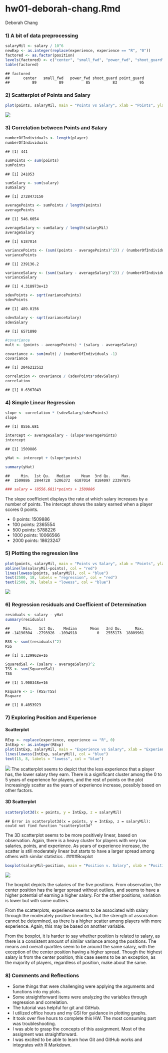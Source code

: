 hw01-deborah-chang.Rmd
================
Deborah Chang

### 1) A bit of data preprocessing

``` r
salaryMil <- salary / 10^6
newExp <- as.integer(replace(experience, experience == "R", "0"))
factored <- as.factor(position)
levels(factored) <- c("center", "small_fwd", "power_fwd", "shoot_guard", "point_guard")
table(factored)
```

    ## factored
    ##      center   small_fwd   power_fwd shoot_guard point_guard 
    ##          89          89          85          83          95

### 2) Scatterplot of Points and Salary

``` r
plot(points, salaryMil, main = "Points vs Salary", xlab = "Points", ylab = "Salary")
```

![](hw01-deborah-chang_files/figure-markdown_github-ascii_identifiers/unnamed-chunk-2-1.png)

### 3) Correlation between Points and Salary

``` r
numberOfIndividuals <- length(player)
numberOfIndividuals
```

    ## [1] 441

``` r
sumPoints <- sum(points)
sumPoints
```

    ## [1] 241053

``` r
sumSalary <- sum(salary)
sumSalary
```

    ## [1] 2728473150

``` r
averagePoints <- sumPoints / length(points)
averagePoints
```

    ## [1] 546.6054

``` r
averageSalary <- sumSalary / length(salaryMil)
averageSalary
```

    ## [1] 6187014

``` r
variancePoints <- (sum((points - averagePoints)^2)) / (numberOfIndividuals -1)
variancePoints
```

    ## [1] 239136.2

``` r
varianceSalary <- (sum((salary - averageSalary)^2)) / (numberOfIndividuals -1)
varianceSalary
```

    ## [1] 4.318973e+13

``` r
sdevPoints <- sqrt(variancePoints)
sdevPoints
```

    ## [1] 489.0156

``` r
sdevSalary <- sqrt(varianceSalary)
sdevSalary
```

    ## [1] 6571890

``` r
#covariance
mult <- (points - averagePoints) * (salary - averageSalary)

covariance <- sum(mult) / (numberOfIndividuals -1)
covariance
```

    ## [1] 2046212512

``` r
correlation <- covariance / (sdevPoints*sdevSalary)
correlation
```

    ## [1] 0.6367043

### 4) Simple Linear Regression

``` r
slope <- correlation * (sdevSalary/sdevPoints)
slope
```

    ## [1] 8556.681

``` r
intercept <- averageSalary - (slope*averagePoints)
intercept
```

    ## [1] 1509886

``` r
yHat <- intercept + (slope*points)

summary(yHat)
```

    ##     Min.  1st Qu.   Median     Mean  3rd Qu.     Max. 
    ##  1509886  2844728  5206372  6187014  8184097 23397875

``` r
### salary = (8556.681)*points + 1509886
```

The slope coefficient displays the rate at which salary increases by a number of points. The intercept shows the salary earned when a player scores 0 points.

-   0 points: 1509886
-   100 points: 2365554
-   500 points: 5788226
-   1000 points: 10066566
-   2000 points: 18623247

### 5) Plotting the regression line

``` r
plot(points, salaryMil, main = "Points vs Salary", xlab = "Points", ylab = "Salary (in millions")
abline(lm(salaryMil~points), col = "red")
lines(lowess(points, salaryMil), col = "blue")
text(2500, 18, labels = "regression", col = "red")
text(2500, 30, labels = "lowess", col = "blue")
```

![](hw01-deborah-chang_files/figure-markdown_github-ascii_identifiers/unnamed-chunk-5-1.png)

### 6) Regression residuals and Coefficient of Determination

``` r
residuals <- salary - yHat
summary(residuals)
```

    ##      Min.   1st Qu.    Median      Mean   3rd Qu.      Max. 
    ## -14190304  -2793926  -1094918         0   2555173  18809961

``` r
RSS <- sum((residuals)^2)
RSS
```

    ## [1] 1.129962e+16

``` r
SquaredSal <- (salary - averageSalary)^2
TSS <- sum(SquaredSal)
TSS
```

    ## [1] 1.900348e+16

``` r
Rsquare <- 1- (RSS/TSS)
Rsquare
```

    ## [1] 0.4053923

### 7) Exploring Position and Experience

#### Scatterplot

``` r
RExp <- replace(experience, experience == "R", 0)
IntExp <- as.integer(RExp)
plot(IntExp, salaryMil, main = "Experience vs Salary", xlab = "Experience", ylab = "Salary (in millions")
lines(lowess(IntExp, salaryMil), col = "blue")
text(15, 8, labels = "lowess", col = "blue")
```

![](hw01-deborah-chang_files/figure-markdown_github-ascii_identifiers/unnamed-chunk-7-1.png) The scatterplot seems to depict that the less experience that a player has, the lower salary they earn. There is a significant cluster among the 0 to 5 years of experience for players, and the rest of points on the plot increasingly scatter as the years of experience increase, possibly based on other factors.

#### 3D Scatterplot

``` r
scatterplot3d(x = points, y = IntExp, z = salaryMil)
```

    ## Error in scatterplot3d(x = points, y = IntExp, z = salaryMil): could not find function "scatterplot3d"

The 3D scatterplot seems to be more positively linear, based on observation. Again, there is a heavy cluster for players with very low salaries, points, and experience. As years of experience increase, the scatter is still moderately linear but starts to have a larger spread among others with similar statistics .
\#\#\#\#Boxplot

``` r
boxplot(salaryMil~position, main = "Position v. Salary", xlab = "Position", ylab = "Salary (in millions)")
```

![](hw01-deborah-chang_files/figure-markdown_github-ascii_identifiers/unnamed-chunk-9-1.png)

The boxplot depicts the salaries of the five positions. From observation, the center position has the larger spread without outliers, and seems to have a higher potential of earning a higher salary. For the other positions, variation is lower but with some outliers.

From the scatterplots, experience seems to be associated with salary through the moderately positive linearities, but the strength of association cannot be determined, as there is a higher scatter among players with more experience. Again, this may be based on another variable.

From the boxplot, it is harder to say whether position is related to salary, as there is a consistent amount of similar variance among the positions. The means and overall quartiles seem to be around the same salary, with the exception of the center position having a higher spread. Though the highest salary is from the center position, this case seems to be an exception, as the majority of players, regardless of position, make about the same.

### 8) Comments and Reflections

-   Some things that were challenging were applying the arguments and functions into my plots.
-   Some straightforward items were analyzing the variables through regression and correlation.
-   The tutorial was helpful for git and GitHub.
-   I utilized office hours and my GSI for guidance in plotting graphs.
-   It took over five hours to complete this HW. The most consuming part was troubleshooting.
-   I was able to grasp the concepts of this assignment. Most of the assigment was straightforward.
-   I was excited to be able to learn how Git and GitHub works and integrates with R Markdown.
